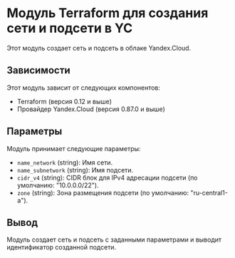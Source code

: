 # Модуль Terraform для создания сети и подсети в YC

Этот модуль создает сеть и подсеть в облаке Yandex.Cloud.

## Зависимости

Этот модуль зависит от следующих компонентов:

- Terraform (версия 0.12 и выше)
- Провайдер Yandex.Cloud (версия 0.87.0 и выше)

## Параметры

Модуль принимает следующие параметры:

- `name_network` (string): Имя сети.
- `name_subnetwork` (string): Имя подсети.
- `cidr_v4` (string): CIDR блок для IPv4 адресации подсети (по умолчанию: "10.0.0.0/22").
- `zone` (string): Зона размещения подсети (по умолчанию: "ru-central1-a").

## Вывод

Модуль создает сеть и подсеть с заданными параметрами и выводит идентификатор созданной подсети.
